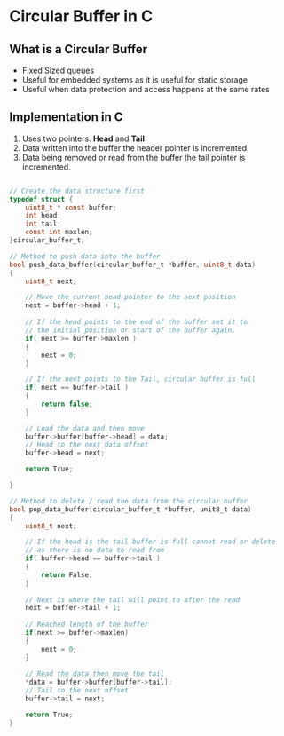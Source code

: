 # Circular Buffer in C

## What is a Circular Buffer

- Fixed Sized queues
- Useful for embedded systems as it is useful for static storage
- Useful when data protection and access happens at the same rates

## Implementation in C

1. Uses two pointers. **Head** and **Tail**
2. Data written into the buffer the header pointer is incremented.
3. Data being removed or read from the buffer the tail pointer is incremented.

```c

// Create the data structure first
typedef struct {
    uint8_t * const buffer;
    int head;
    int tail;
    const int maxlen;
}circular_buffer_t;

// Method to push data into the buffer
bool push_data_buffer(circular_buffer_t *buffer, uint8_t data)
{
    uint8_t next;

    // Move the current head pointer to the next position
    next = buffer->head + 1;
    
    // If the head points to the end of the buffer set it to
    // the initial position or start of the buffer again.
    if( next >= buffer->maxlen )
    {
        next = 0;
    }

    // If the next points to the Tail, circular buffer is full
    if( next == buffer->tail )
    {
        return false;
    }

    // Load the data and then move
    buffer->buffer[buffer->head] = data;
    // Head to the next data offset
    buffer->head = next;

    return True;

}

// Method to delete / read the data from the circular buffer
bool pop_data_buffer(circular_buffer_t *buffer, unit8_t data)
{
    uint8_t next;

    // If the head is the tail buffer is full cannot read or delete
    // as there is no data to read from
    if( buffer->head == buffer->tail )
    {
        return False;
    }
    
    // Next is where the tail will point to after the read
    next = buffer->tail + 1;
    
    // Reached length of the buffer
    if(next >= buffer->maxlen)
    {
        next = 0;
    }
    
    // Read the data then move the tail
    *data = buffer->buffer[buffer->tail];
    // Tail to the next offset
    buffer->tail = next;

    return True;
}
```
